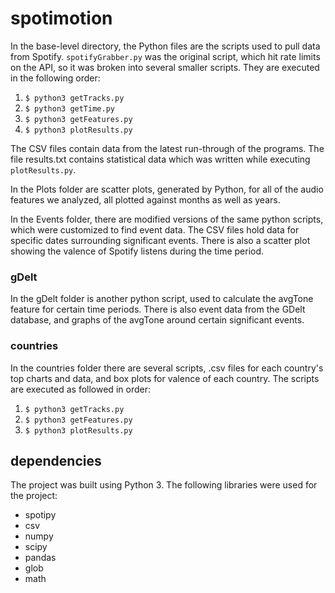 # spotimotion

In the base-level directory, the Python files are the scripts used to pull data from Spotify. `spotifyGrabber.py` was the original script, which hit rate limits on the API, so it was broken into several smaller scripts. They are executed in the following order:

1. `$ python3 getTracks.py`
2. `$ python3 getTime.py`
3. `$ python3 getFeatures.py`
4. `$ python3 plotResults.py`

The CSV files contain data from the latest run-through of the programs. The file results.txt contains statistical data which was written while executing `plotResults.py`.

In the Plots folder are scatter plots, generated by Python, for all of the audio features we analyzed, all plotted against months as well as years.

In the Events folder, there are modified versions of the same python scripts, which were customized to find event data. The CSV files hold data for specific dates surrounding significant events. There is also a scatter plot showing the valence of Spotify listens during the time period.

### gDelt
In the gDelt folder is another python script, used to calculate the avgTone feature for certain time periods. There is also event data from the GDelt database, and graphs of the avgTone around certain significant events.

### countries
In the countries folder there are several scripts, .csv files for each country's top charts and data, and box plots for valence of each country. The scripts are executed as followed in order:

1. `$ python3 getTracks.py`
2. `$ python3 getFeatures.py`
2. `$ python3 plotResults.py`

## dependencies
The project was built using Python 3.
The following libraries were used for the project:

* spotipy
* csv
* numpy
* scipy
* pandas
* glob
* math
